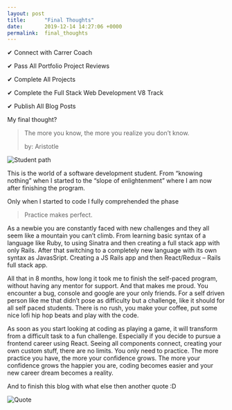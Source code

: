 ```yaml
---
layout: post
title:      "Final Thoughts"
date:       2019-12-14 14:27:06 +0000
permalink:  final_thoughts
---
```



✔	Connect with Carrer Coach 

✔	Pass All Portfolio Project Reviews

✔	Complete All Projects

✔	Complete the Full Stack Web Development V8 Track

✔	Publish All Blog Posts

My final thought?

> The more you know, the more you realize you don’t know.
> 
> by: Aristotle

![Student path](https://ardalis.com/wp-content/uploads/2019/02/dunningkrugereffect.jpg)

This is the world of a software development student. From “knowing nothing” when I started to the “slope of enlightenment” where I am now after finishing the program. 

Only when I started to code I fully comprehended the phase 

> Practice makes perfect.

As a newbie you are constantly faced with new challenges and they all seem like a mountain you can’t climb. From learning basic syntax of a language like Ruby, to using Sinatra and then creating a full stack app with only Rails. After that switching to a completely new language with its own syntax as JavasSript. Creating a JS Rails app and then React/Redux – Rails full stack app.

All that in 8 months, how long it took me to finish the self-paced program, without having any mentor for support. And that makes me proud. You encounter a bug, console and google are your only friends. For a self driven person like me that didn’t pose as difficulty but a challenge, like it should for all self paced students. There is no rush, you make your coffee, put some nice lofi hip hop beats and play with the code. 

As soon as you start looking at coding as playing a game, it will transform from a difficult task to a fun challenge. Especially if you decide to pursue a frontend career using React. Seeing all components connect, creating your own custom stuff, there are no limits. You only need to practice. The more practice you have, the more your confidence grows. The more your confidence grows the happier you are, coding becomes easier and your new career dream becomes a reality.

And to finish this blog with what else then another quote :D

![Quote](https://www.azquotes.com/picture-quotes/quote-choose-a-job-you-love-and-you-will-never-have-to-work-a-day-in-your-life-confucius-6-21-17.jpg)





